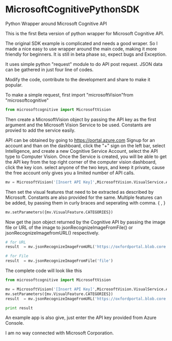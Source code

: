 # MicrosoftCognitivePythonSDK
Python Wrapper around Microsoft Cognitive API

This is the first Beta version of python wrapper for Microsoft Cognitive API.

The original SDK example is complicated and needs a good wraper. So I made a nice easy to use wrapper around the main code, making it more friendly for beginners. 
It is still in beta phase so, expect bugs and Exception. 

It uses simple python "request" module to do API post request. JSON data can be gathered in just four line of codes.


Modify the code, contribute to the development and share to make it popular. 

To make a simple request, first import "microsoftVision"from "microsoftcognitive"

```python
from microsoftcognitive import MicrosoftVision
```

Then create a MicrosoftVision object by passing the API key as the first argument and the Microsoft Vision Service to be used. Constants are provied to add the service easily. 

API can be obtained by going to https://portal.azure.com
Signup for an account and than on the dashboard, click the "+" sign on the left bar, select Intelligence, and create a new Cognitive Service Account, select the API type to Computer Vision. Once the Service is created, you will be able to get the API key from the top right corner of the computer vision dashboard, click the key icon. select anyone of the two keys, and keep it private, cause the free account only gives you a limited number of API calls. 

```python
mv = MicrosoftVision('[Insert API Key]',MicrosoftVision.VisualService.ANALYZE)
```

Then set the visual features that need to be extracted as described by Microsoft. Constants are also provided for the same. Multiple features can be added, by passing them in curly braces and seperating with comma. { , }

```python
mv.setParameters({mv.VisualFeature.CATEGORIES})
```

Now get the json object returned by the Cognitive API by passing the image file or URL of the image to jsonRecognizeImageFromFile() or jsonRecognizeImagefromURL() respectively.

```python
# for URL
result  = mv.jsonRecognizeImageFromURL('https://oxfordportal.blob.core.windows.net/vision/Analysis/3.jpg')

# for File
result  = mv.jsonRecognizeImageFromFile('file')
```
The complete code will look like this

```python
from microsoftcognitive import MicrosoftVision

mv = MicrosoftVision('[Insert API Key]',MicrosoftVision.VisualService.ANALYZE)
mv.setParameters({mv.VisualFeature.CATEGORIES})
result  = mv.jsonRecognizeImageFromURL('https://oxfordportal.blob.core.windows.net/vision/Analysis/3.jpg')

print result
```

An example app is also give, just enter the API key provided from Azure Console. 

I am no way connected with Microsoft Corporation. 